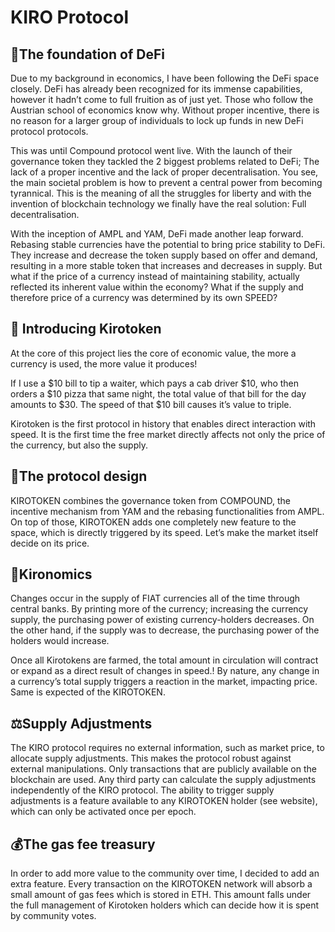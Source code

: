 # KIRO Protocol

## 🚀The foundation of DeFi
Due to my background in economics, I have been following the DeFi space
closely. DeFi has already been recognized for its immense capabilities,
however it hadn’t come to full fruition as of just yet. Those who follow
the Austrian school of economics know why. Without proper incentive,
there is no reason for a larger group of individuals to lock up funds in
new DeFi protocol protocols. 

This was until Compound protocol went live. With the launch of their
governance token they tackled the 2 biggest problems related to DeFi;
The lack of a proper incentive and the lack of proper decentralisation.
You see, the main societal problem is how to prevent a central power
from becoming tyrannical. This is the meaning of all the struggles for
liberty and with the invention of blockchain technology we finally have
the real solution: Full decentralisation. 

With the inception of AMPL and YAM, DeFi made another leap forward.
Rebasing stable currencies have the potential to bring price stability
to DeFi. They increase and decrease the token supply  based on offer and
demand, resulting in a more stable token that increases and decreases in
supply. But what if the price of a currency instead of maintaining
stability, actually reflected its inherent value within the economy?
What if the supply and therefore price of a currency was determined by
its own SPEED? 

## 🌟 Introducing Kirotoken
At the core of this project lies the core of economic value, the more a
currency is used, the more value it produces!

If I use a $10 bill to tip a waiter, which pays a cab driver $10, who
then orders a $10 pizza that same night, the total value of that bill
for the day amounts to $30. The speed of that $10 bill causes it’s
value to triple.

Kirotoken is the first protocol in history that enables direct
interaction with speed. It is the first time the free market directly
affects not only the price of the currency, but also the supply.

## 🧬The protocol design 
KIROTOKEN combines the governance token from COMPOUND, the incentive
mechanism from YAM and the rebasing functionalities from AMPL. On top of
those, KIROTOKEN adds one completely new feature to the space, which is
directly triggered by its speed. Let’s make the market itself decide
on its price. 

## 🎲Kironomics
Changes occur in the supply of FIAT currencies all of the time through
central banks. By printing more of the currency; increasing the currency
supply, the purchasing power of existing currency-holders decreases. On
the other hand, if the supply was to decrease, the purchasing power of
the holders would increase.

Once all Kirotokens are farmed, the total amount in circulation will
contract or expand as a direct result of changes in speed.! By
nature, any change in a currency’s total supply triggers a reaction in
the market, impacting price. Same is expected of the KIROTOKEN.


## ⚖️Supply Adjustments
The KIRO protocol requires no external information, such as market
price, to allocate supply adjustments. This makes the protocol robust
against external manipulations. Only transactions that are publicly
available on the blockchain are used. Any third party can calculate the
supply adjustments independently of the KIRO protocol. The ability to
trigger supply adjustments is a feature available to any KIROTOKEN
holder (see website), which can only be activated once per epoch.

## 💰The gas fee treasury 
In order to add more value to the community over time, I decided to add
an extra feature. Every transaction on the KIROTOKEN network will absorb
a small amount of gas fees which is stored in ETH. This amount falls
under the full management of Kirotoken holders which can decide how it
is spent by community votes.

